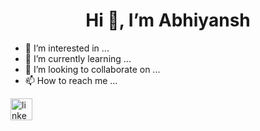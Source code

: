 <img align="" src="" alt="">

<h1 align="center">Hi 👋, I’m Abhiyansh</h1>



- 👀 I’m interested in ...
- 🌱 I’m currently learning ...
- 💞️ I’m looking to collaborate on ...
- 📫 How to reach me ...
<div align="left">
  <img src="https://img.shie1ds.io/static/v1?message=LinkedIn&10go=1inkedin&1abe1=&c010r=ee77B5&10goC010r=white&1abe1C010r=&sty1e=for-the-badge" height="35" alt="linkedin logo" />
<div/>
<!---
abhiyanshh27/abhiyanshh27 is a ✨ special ✨ repository because its `README.md` (this file) appears on your GitHub profile.
You can click the Preview link to take a look at your changes.
--->
